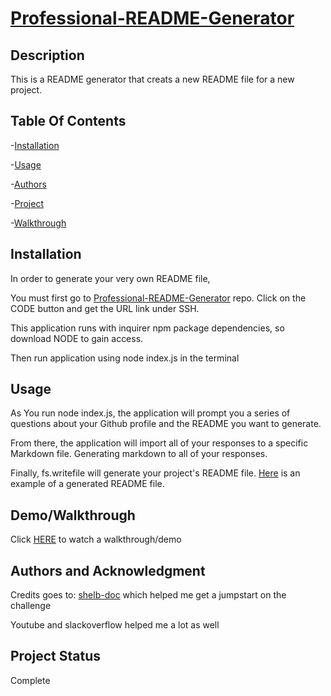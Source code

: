 # <u>Professional-README-Generator</u>

## Description
This is a README generator that creats a new README file for a new project.
## Table Of Contents
-[Installation](#installation)

-[Usage](#usage)

-[Authors](#authors-and-acknowledgment)

-[Project](#project-status)

-[Walkthrough](#demowalkthrough)
## Installation
In order to generate your very own README file,

You must first go to [Professional-README-Generator](https://github.com/RiverH117/Professional-README-Generator) repo. Click on the CODE button and get the URL link under SSH.

This application runs with inquirer npm package dependencies, so download NODE to gain access.

Then run application using node index.js in the terminal
## Usage
As You run node index.js, the application will prompt you a series of questions about your Github profile and the README you want to generate.

From there, the application will import all of your responses to a specific Markdown file. Generating markdown to all of your responses.

Finally, fs.writefile will generate your project's README file. [Here](https://github.com/RiverH117/Professional-README-Generator/blob/main/ExampleREADME.md) is an example of a generated README file.

## Demo/Walkthrough
Click [HERE](https://app.screencastify.com/v3/watch/i56jnpkHq92KiVKeD8Iy) to watch a walkthrough/demo

## Authors and Acknowledgment
Credits goes to:
[shelb-doc](https://github.com/shelb-doc) which helped me get a jumpstart on the challenge

Youtube and slackoverflow helped me a lot as well
## Project Status
Complete

